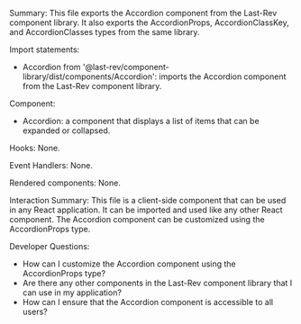 Summary:
This file exports the Accordion component from the Last-Rev component library. It also exports the AccordionProps, AccordionClassKey, and AccordionClasses types from the same library.

Import statements:
- Accordion from '@last-rev/component-library/dist/components/Accordion': imports the Accordion component from the Last-Rev component library.

Component:
- Accordion: a component that displays a list of items that can be expanded or collapsed.

Hooks:
None.

Event Handlers:
None.

Rendered components:
None.

Interaction Summary:
This file is a client-side component that can be used in any React application. It can be imported and used like any other React component. The Accordion component can be customized using the AccordionProps type.

Developer Questions:
- How can I customize the Accordion component using the AccordionProps type?
- Are there any other components in the Last-Rev component library that I can use in my application?
- How can I ensure that the Accordion component is accessible to all users?